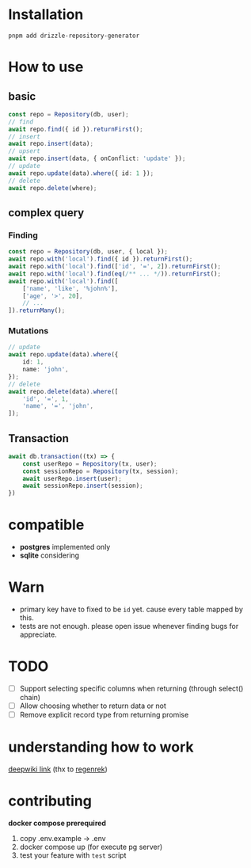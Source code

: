 # Installation
```
pnpm add drizzle-repository-generator
```
# How to use
## basic
```ts
const repo = Repository(db, user);
// find
await repo.find({ id }).returnFirst();
// insert
await repo.insert(data);
// upsert
await repo.insert(data, { onConflict: 'update' });
// update
await repo.update(data).where({ id: 1 });
// delete
await repo.delete(where);
```
## complex query
### Finding
```ts
const repo = Repository(db, user, { local });
await repo.with('local').find({ id }).returnFirst();
await repo.with('local').find(['id', '=', 2]).returnFirst();
await repo.with('local').find(eq(/** ... */)).returnFirst();
await repo.with('local').find([
    ['name', 'like', '%john%'],
    ['age', '>', 20],
    // ...
]).returnMany();
```
### Mutations
```ts
// update
await repo.update(data).where({
    id: 1,
    name: 'john',
});
// delete
await repo.delete(data).where([
    'id', '=', 1,
    'name', '=', 'john',
]);
```
## Transaction
```ts
await db.transaction((tx) => {
    const userRepo = Repository(tx, user);
    const sessionRepo = Repository(tx, session);
    await userRepo.insert(user);
    await sessionRepo.insert(session);
})
```

# compatible
- **postgres** implemented only
- **sqlite** considering

# Warn
- primary key have to fixed to be `id` yet. cause every table mapped by this.
- tests are not enough. please open issue whenever finding bugs for appreciate.

# TODO
- [ ] Support selecting specific columns when returning (through select() chain)
- [ ] Allow choosing whether to return data or not
- [ ] Remove explicit record type from returning promise

# understanding how to work
[deepwiki link](https://deepwiki.com/binochoi/drizzle-repository-generator)
(thx to [regenrek](https://github.com/regenrek))

# contributing
**docker compose prerequired**
1. copy .env.example -> .env
2. docker compose up (for execute pg server)
3. test your feature with `test` script